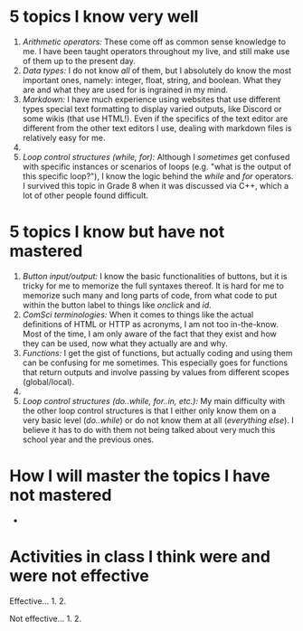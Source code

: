 # 5 topics I know very well
1. *Arithmetic operators:* These come off as common sense knowledge to me. I have been taught operators throughout my live, and still make use of them up to the present day.
2. *Data types:* I do not know *all* of them, but I absolutely do know the most important ones, namely: integer, float, string, and boolean. What they are and what they are used for is ingrained in my mind.
3. *Markdown:* I have much experience using websites that use different types special text formatting to display varied outputs, like Discord or some wikis (that use HTML!). Even if the specifics of the text editor are different from the other text editors I use, dealing with markdown files is relatively easy for me.
4. 
5. *Loop control structures (while, for):* Although I *sometimes* get confused with specific instances or scenarios of loops (e.g. "what is the output of this specific loop?"), I know the logic behind the *while* and *for* operators. I survived this topic in Grade 8 when it was discussed via C++, which a lot of other people found difficult.

# 5 topics I know but have not mastered
1. *Button input/output:* I know the basic functionalities of buttons, but it is tricky for me to memorize the full syntaxes thereof. It is hard for me to memorize such many and long parts of code, from what code to put within the button label to things like *onclick* and *id*.
2. *ComSci terminologies:* When it comes to things like the actual definitions of HTML or HTTP as acronyms, I am not too in-the-know. Most of the time, I am only aware of the fact that they exist and how they can be used, now what they actually are and why.
3. *Functions:* I get the gist of functions, but actually coding and using them can be confusing for me sometimes. This especially goes for functions that return outputs and involve passing by values from different scopes (global/local).
4. 
5. *Loop control structures (do..while, for..in, etc.):* My main difficulty with the other loop control structures is that I either only know them on a very basic level (*do..while*) or do not know them at all (*everything else*). I believe it has to do with them not being talked about very much this school year and the previous ones.

# How I will master the topics I have not mastered
- 

# Activities in class I think were and were not effective
Effective...
1. 
2. 

Not effective...
1. 
2. 